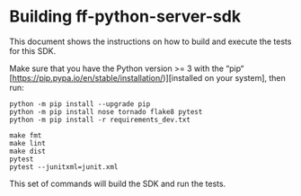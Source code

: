 # Building ff-python-server-sdk

This document shows the instructions on how to build and execute the tests for this SDK.

Make sure that you have the Python version >= 3 with the “pip“
[https://pip.pypa.io/en/stable/installation/)][installed on your system], then run:

```
python -m pip install --upgrade pip
python -m pip install nose tornado flake8 pytest
python -m pip install -r requirements_dev.txt

make fmt
make lint
make dist
pytest
pytest --junitxml=junit.xml
```

This set of commands will build the SDK and run the tests.
